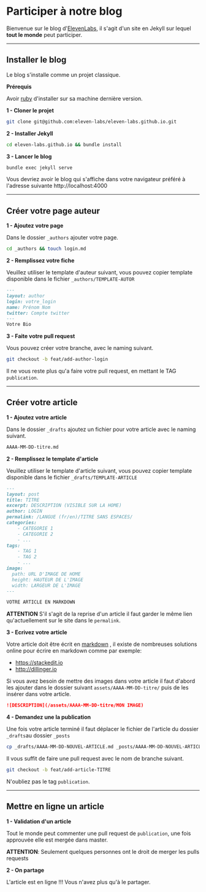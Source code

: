 Participer à notre blog
===================

Bienvenue sur le blog d'[ElevenLabs](http://blog.eleven-labs.com), il s'agit d'un site en Jekyll sur lequel **tout le monde** peut participer.

----------

Installer le blog
-------------

Le blog s'installe comme un projet classique.

**Prérequis**

Avoir [ruby](https://www.ruby-lang.org/fr/) d'installer sur sa machine dernière version.

**1 - Cloner le projet**
```bash
git clone git@github.com:eleven-labs/eleven-labs.github.io.git
```

**2 - Installer Jekyll**
```bash
cd eleven-labs.github.io && bundle install
```
**3 - Lancer le blog**
```bash
bundle exec jekyll serve
```
Vous devriez avoir le blog qui s'affiche dans votre navigateur préféré à l'adresse suivante http://localhost:4000

--------------------------------------------------------------------

Créer votre page auteur
-------------------------
**1 - Ajoutez votre page**

Dans le dossier `_authors` ajouter votre page.
```bash
cd _authors && touch login.md
```
**2 - Remplissez votre fiche**

Veuillez utiliser le template d'auteur suivant, vous pouvez copier template disponible dans le fichier `_authors/TEMPLATE-AUTOR`

```md
---
layout: author
login: votre_login
name: Prénom Nom
twitter: Compte twitter
---
Votre Bio
```

**3 - Faite votre pull request**

Vous pouvez créer votre branche, avec le naming suivant.
```bash
git checkout -b feat/add-author-login
```

Il ne vous reste plus qu'a faire votre pull request, en mettant le TAG `publication`.

-------------------------

Créer votre article
----------------------------

**1 - Ajoutez votre article**

Dans le dossier `_drafts` ajoutez un fichier pour votre article avec le naming suivant.

```bash
AAAA-MM-DD-titre.md
```

**2 - Remplissez le template d'article**

Veuillez utiliser le template d'article suivant, vous pouvez copier template disponible dans le fichier `_drafts/TEMPLATE-ARTICLE`

```md
---
layout: post
title: TITRE
excerpt: DESCRIPTION (VISIBLE SUR LA HOME)
author: LOGIN
permalink: /LANGUE (fr/en)/TITRE SANS ESPACES/
categories:
    - CATEGORIE 1
    - CATEGORIE 2
    - ...
tags:
    - TAG 1
    - TAG 2
    - ...
image:
  path: URL D'IMAGE DE HOME
  height: HAUTEUR DE L'IMAGE
  width: LARGEUR DE L'IMAGE
---

VOTRE ARTICLE EN MARKDOWN
```

**ATTENTION** S'il s'agit de la reprise d'un article il faut garder le même lien qu'actuellement sur le site dans le `permalink`.

**3 - Ecrivez votre article**

Votre article doit être écrit en [markdown](https://guides.github.com/features/mastering-markdown/) , il existe de nombreuses solutions online pour écrire en markdown comme par exemple:

 - https://stackedit.io
 - http://dillinger.io

 Si vous avez besoin de mettre des images dans votre article il faut d'abord les ajouter dans le dossier suivant `assets/AAAA-MM-DD-titre/` puis de les insérer dans votre article.

```md
![DESCRIPTION](/assets/AAAA-MM-DD-titre/MON IMAGE)
```

**4 - Demandez une la publication**

Une fois votre article terminé il faut déplacer le fichier de l'article du dossier `_drafts`au dossier `_posts`

```sh
cp _drafts/AAAA-MM-DD-NOUVEL-ARTICLE.md _posts/AAAA-MM-DD-NOUVEL-ARTICLE.md
```

Il vous suffit de faire une pull request avec le nom de branche suivant.

```bash
git checkout -b feat/add-article-TITRE
```

N'oubliez pas le tag  `publication`.

--------------------------------

Mettre en ligne un article
-----------

**1 - Validation d'un article**

Tout le monde peut commenter une pull request de `publication`, une fois approuvée elle est mergée dans master.

**ATTENTION**: Seulement quelques personnes ont le droit de merger les pulls requests

**2 - On partage**

L'article est en ligne !!! Vous n'avez plus qu'à le partager.
